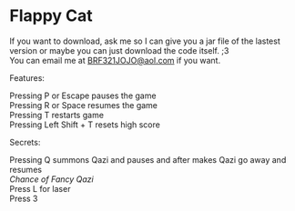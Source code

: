 # Flappy Cat

If you want to download, ask me so I can give you a jar file of the lastest version or maybe you can just download the code itself. ;3  
You can email me at BRF321JOJO@aol.com if you want.

Features:

Pressing P or Escape pauses the game  
Pressing R or Space resumes the game  
Pressing T restarts game  
Pressing Left Shift + T resets high score 

Secrets:  

Pressing Q summons Qazi and pauses and after makes Qazi go away and resumes         
*Chance of Fancy Qazi*  
Press L for laser   
Press 3
